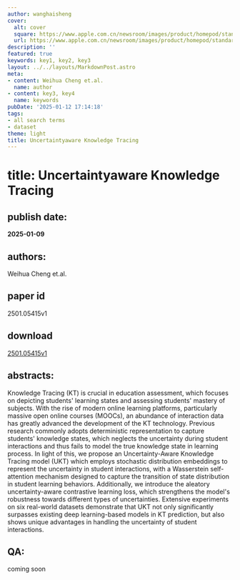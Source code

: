 ```yaml
---
author: wanghaisheng
cover:
  alt: cover
  square: https://www.apple.com.cn/newsroom/images/product/homepod/standard/Apple-HomePod-hero-230118_big.jpg.large_2x.jpg
  url: https://www.apple.com.cn/newsroom/images/product/homepod/standard/Apple-HomePod-hero-230118_big.jpg.large_2x.jpg
description: ''
featured: true
keywords: key1, key2, key3
layout: ../../layouts/MarkdownPost.astro
meta:
- content: Weihua Cheng et.al.
  name: author
- content: key3, key4
  name: keywords
pubDate: '2025-01-12 17:14:18'
tags:
- all search terms
- dataset
theme: light
title: Uncertaintyaware Knowledge Tracing
---
```


# title: Uncertaintyaware Knowledge Tracing 
## publish date: 
**2025-01-09** 
## authors: 
  Weihua Cheng et.al. 
## paper id
2501.05415v1
## download
[2501.05415v1](http://arxiv.org/abs/2501.05415v1)
## abstracts:
Knowledge Tracing (KT) is crucial in education assessment, which focuses on depicting students' learning states and assessing students' mastery of subjects. With the rise of modern online learning platforms, particularly massive open online courses (MOOCs), an abundance of interaction data has greatly advanced the development of the KT technology. Previous research commonly adopts deterministic representation to capture students' knowledge states, which neglects the uncertainty during student interactions and thus fails to model the true knowledge state in learning process. In light of this, we propose an Uncertainty-Aware Knowledge Tracing model (UKT) which employs stochastic distribution embeddings to represent the uncertainty in student interactions, with a Wasserstein self-attention mechanism designed to capture the transition of state distribution in student learning behaviors. Additionally, we introduce the aleatory uncertainty-aware contrastive learning loss, which strengthens the model's robustness towards different types of uncertainties. Extensive experiments on six real-world datasets demonstrate that UKT not only significantly surpasses existing deep learning-based models in KT prediction, but also shows unique advantages in handling the uncertainty of student interactions.
## QA:
coming soon

